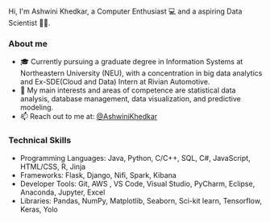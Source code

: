 Hi, I'm Ashwini Khedkar, a Computer Enthusiast 💻 and a aspiring Data Scientist 👨‍💻. 


### About me

- 🎓 Currently pursuing a graduate degree in Information Systems at Northeastern University (NEU), with a concentration in big data analytics and Ex-SDE(Cloud and Data) Intern at Rivian Automotive.
- 🌱 My main interests and areas of competence are statistical data analysis, database management, data visualization, and predictive modeling.
- 📫 Reach out to me at: [@AshwiniKhedkar](https://www.linkedin.com/in/ashwini-khedkar-3880b0127/)


### Technical Skills
- Programming Languages: Java, Python, C/C++, SQL, C#, JavaScript, HTML/CSS, R, Jinja
- Frameworks: Flask, Django, Nifi, Spark, Kibana
- Developer Tools: Git, AWS , VS Code, Visual Studio, PyCharm, Eclipse, Anaconda, Jupyter, Excel
- Libraries: Pandas, NumPy, Matplotlib, Seaborn, Sci-kit learn, Tensorflow, Keras, Yolo
